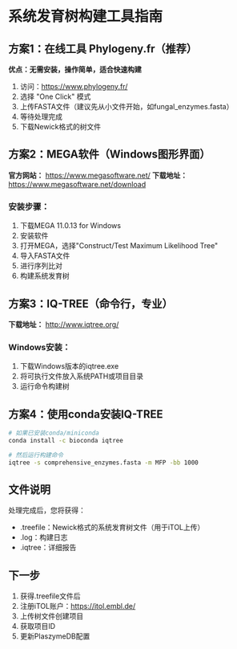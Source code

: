 # 系统发育树构建工具指南

## 方案1：在线工具 Phylogeny.fr（推荐）
**优点：无需安装，操作简单，适合快速构建**

1. 访问：https://www.phylogeny.fr/
2. 选择 "One Click" 模式
3. 上传FASTA文件（建议先从小文件开始，如fungal_enzymes.fasta）
4. 等待处理完成
5. 下载Newick格式的树文件

## 方案2：MEGA软件（Windows图形界面）
**官方网站：** https://www.megasoftware.net/
**下载地址：** https://www.megasoftware.net/download

### 安装步骤：
1. 下载MEGA 11.0.13 for Windows
2. 安装软件
3. 打开MEGA，选择"Construct/Test Maximum Likelihood Tree"
4. 导入FASTA文件
5. 进行序列比对
6. 构建系统发育树

## 方案3：IQ-TREE（命令行，专业）
**下载地址：** http://www.iqtree.org/

### Windows安装：
1. 下载Windows版本的iqtree.exe
2. 将可执行文件放入系统PATH或项目目录
3. 运行命令构建树

## 方案4：使用conda安装IQ-TREE
```bash
# 如果已安装conda/miniconda
conda install -c bioconda iqtree

# 然后运行构建命令
iqtree -s comprehensive_enzymes.fasta -m MFP -bb 1000
```

## 文件说明
处理完成后，您将获得：
- .treefile：Newick格式的系统发育树文件（用于iTOL上传）
- .log：构建日志
- .iqtree：详细报告

## 下一步
1. 获得.treefile文件后
2. 注册iTOL账户：https://itol.embl.de/
3. 上传树文件创建项目
4. 获取项目ID
5. 更新PlaszymeDB配置
